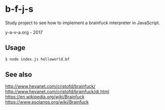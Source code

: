 # b-f-j-s

Study project to see how to implement a brainfuck interpreter in JavaScript.

y-a-v-a.org - 2017

## Usage

```bash
$ node index.js helloworld.bf
```

## See also

http://www.hevanet.com/cristofd/brainfuck/
http://www.hevanet.com/cristofd/brainfuck/di.html
https://en.wikipedia.org/wiki/Brainfuck
https://www.esolangs.org/wiki/Brainfuck
